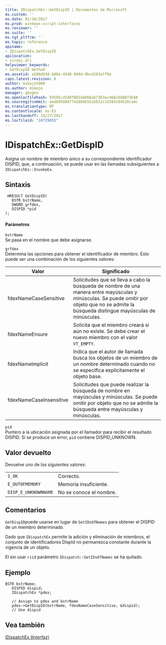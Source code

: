 ```yaml
---
title: IDispatchEx::GetDispID | Documentos de Microsoft
ms.custom: ''
ms.date: 01/18/2017
ms.prod: windows-script-interfaces
ms.reviewer: ''
ms.suite: ''
ms.tgt_pltfrm: ''
ms.topic: reference
apiname:
- IDispatchEx.GetDispID
apilocation:
- scrobj.dll
helpviewer_keywords:
- GetDispID method
ms.assetid: a288d63d-b08a-4540-9d9d-0bcd182eff9a
caps.latest.revision: 8
author: mikejo5000
ms.author: mikejo
manager: ghogen
ms.openlocfilehash: 93595cd2d0f88244866ab7363ecd68c6d8073b48
ms.sourcegitcommit: aadb9588877418b8b55a5612c1d3842d4520ca4c
ms.translationtype: MT
ms.contentlocale: es-ES
ms.lasthandoff: 10/27/2017
ms.locfileid: "24729055"
---
```

# <a name="idispatchexgetdispid"></a>IDispatchEx::GetDispID
Asigna un nombre de miembro único a su correspondiente identificador DISPID, que, a continuación, se puede usar en las llamadas subsiguientes a `IDispatchEx::InvokeEx`.  
  
## <a name="syntax"></a>Sintaxis  
  
```  
 HRESULT GetDispID(  
   BSTR bstrName,  
   DWORD grfdex,  
   DISPID *pid  
);  
```  
  
#### <a name="parameters"></a>Parámetros  
 `bstrName`  
 Se pasa en el nombre que debe asignarse.  
  
 `grfdex`  
 Determina las opciones para obtener el identificador de miembro. Esto puede ser una combinación de los siguientes valores:  
  
|Valor|Significado|  
|-----------|-------------|  
|fdexNameCaseSensitive|Solicitudes que se lleva a cabo la búsqueda de nombre de una manera entre mayúsculas y minúsculas. Se puede omitir por objeto que no se admite la búsqueda distingue mayúsculas de minúsculas.|  
|fdexNameEnsure|Solicita que el miembro creará si aún no existe. Se debe crear el nuevo miembro con el valor `VT_EMPTY`.|  
|fdexNameImplicit|Indica que el autor de llamada busca los objetos de un miembro de un nombre determinado cuando no se especifica explícitamente el objeto base.|  
|fdexNameCaseInsensitive|Solicitudes que puede realizar la búsqueda de nombre en mayúsculas y minúsculas. Se puede omitir por objeto que no se admite la búsqueda entre mayúsculas y minúsculas.|  
  
 `pid`  
 Puntero a la ubicación asignada por el llamador para recibir el resultado DISPID. Si se produce un error, `pid` contiene DISPID_UNKNOWN.  
  
## <a name="return-value"></a>Valor devuelto  
 Devuelve uno de los siguientes valores:  
  
|||  
|-|-|  
|`S_OK`|Correcto.|  
|`E_OUTOFMEMORY`|Memoria insuficiente.|  
|`DISP_E_UNKNOWNNAME`|No se conoce el nombre.|  
  
## <a name="remarks"></a>Comentarios  
 `GetDispID`puede usarse en lugar de `GetIDsOfNames` para obtener el DISPID de un miembro determinado.  
  
 Dado que `IDispatchEx` permite la adición y eliminación de miembros, el conjunto de identificadores DispId no permanezca constante durante la vigencia de un objeto.  
  
 El sin usar `riid` parámetro `IDispatch::GetIDsOfNames` se ha quitado.  
  
## <a name="example"></a>Ejemplo  
  
```  
BSTR bstrName;  
   DISPID dispid;  
   IDispatchEx *pdex;   
  
   // Assign to pdex and bstrName  
   pdex->GetDispID(bstrName, fdexNameCaseSensitive, &dispid);  
   // Use dispid  
```  
  
## <a name="see-also"></a>Vea también  
 [IDispatchEx (Interfaz)](../../winscript/reference/idispatchex-interface.md)